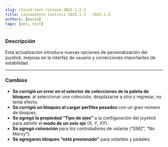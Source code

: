 ```yaml
---
slug: closed-test-release-2025-1-2-3
title: Lanzamiento Controlz 2025.1.2 - 2025.1.3
authors: [maxim]
tags: [dev, test]
---
```


### Descripción

Esta actualización introduce nuevas opciones de personalización del joystick, mejoras en la interfaz de usuario y correcciones importantes de estabilidad.

<!-- truncate -->
---

### Cambios

- **Se corrigió un error en el selector de colecciones de la paleta de bloques**: al seleccionar una colección, desplazarse a otra y regresar, no tenía efecto.
- **Se corrigió un bloqueo al cargar perfiles pesados** con un gran número de bloques.
- **Se agregó la propiedad “Tipo de ejes”** a la configuración del joystick para admitir el **modo de un solo eje** (X, Y, XY).
- **Se agregó coloración** para los controladores de volante (“GMZ”, “No Mercy”).
- **Se agregaron bloques “está presionado”** para volantes y pedales.